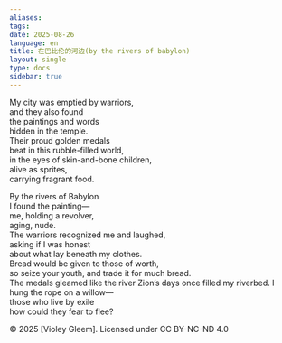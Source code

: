 ```yaml
---
aliases: 
tags: 
date: 2025-08-26
language: en
title: 在巴比伦的河边(by the rivers of babylon)
layout: single
type: docs
sidebar: true
---
```

My city was emptied by warriors,  
and they also found  
the paintings and words  
hidden in the temple.  
Their proud golden medals  
beat in this rubble-filled world,  
in the eyes of skin-and-bone children,  
alive as sprites,  
carrying fragrant food.

By the rivers of Babylon  
I found the painting—  
me, holding a revolver,  
aging, nude.  
The warriors recognized me and laughed,  
asking if I was honest  
about what lay beneath my clothes.  
Bread would be given to those of worth,  
so seize your youth, and 
trade it for much bread.  
The medals gleamed like the river 
Zion’s days once
filled my riverbed.
I hung the rope on a willow—  
those who live by exile  
how could they fear to flee?


© 2025 [Violey Gleem]. Licensed under CC BY-NC-ND 4.0